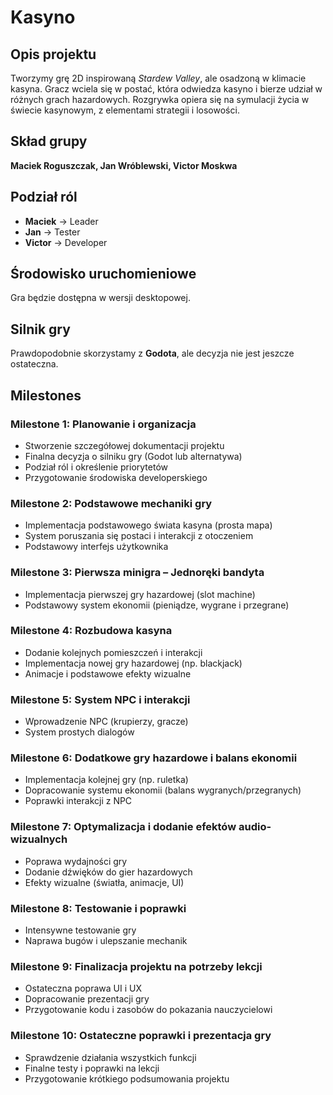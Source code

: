 # Kasyno

## Opis projektu  
Tworzymy grę 2D inspirowaną *Stardew Valley*, ale osadzoną w klimacie kasyna. Gracz wciela się w postać, która odwiedza kasyno i bierze udział w różnych grach hazardowych. Rozgrywka opiera się na symulacji życia w świecie kasynowym, z elementami strategii i losowości.  

## Skład grupy  
**Maciek Roguszczak, Jan Wróblewski, Victor Moskwa**  

## Podział ról  
- **Maciek** → Leader  
- **Jan** → Tester  
- **Victor** → Developer  

## Środowisko uruchomieniowe  
Gra będzie dostępna w wersji desktopowej.  

## Silnik gry  
Prawdopodobnie skorzystamy z **Godota**, ale decyzja nie jest jeszcze ostateczna.

## Milestones

### Milestone 1: Planowanie i organizacja
- Stworzenie szczegółowej dokumentacji projektu  
- Finalna decyzja o silniku gry (Godot lub alternatywa)  
- Podział ról i określenie priorytetów  
- Przygotowanie środowiska developerskiego  

### Milestone 2: Podstawowe mechaniki gry
- Implementacja podstawowego świata kasyna (prosta mapa)  
- System poruszania się postaci i interakcji z otoczeniem  
- Podstawowy interfejs użytkownika  

### Milestone 3: Pierwsza minigra – Jednoręki bandyta
- Implementacja pierwszej gry hazardowej (slot machine)  
- Podstawowy system ekonomii (pieniądze, wygrane i przegrane)  

### Milestone 4: Rozbudowa kasyna
- Dodanie kolejnych pomieszczeń i interakcji  
- Implementacja nowej gry hazardowej (np. blackjack)  
- Animacje i podstawowe efekty wizualne  

### Milestone 5: System NPC i interakcji
- Wprowadzenie NPC (krupierzy, gracze)  
- System prostych dialogów  

### Milestone 6: Dodatkowe gry hazardowe i balans ekonomii
- Implementacja kolejnej gry (np. ruletka)  
- Dopracowanie systemu ekonomii (balans wygranych/przegranych)  
- Poprawki interakcji z NPC  

### Milestone 7: Optymalizacja i dodanie efektów audio-wizualnych
- Poprawa wydajności gry  
- Dodanie dźwięków do gier hazardowych  
- Efekty wizualne (światła, animacje, UI)  

### Milestone 8: Testowanie i poprawki
- Intensywne testowanie gry  
- Naprawa bugów i ulepszanie mechanik  

### Milestone 9: Finalizacja projektu na potrzeby lekcji
- Ostateczna poprawa UI i UX  
- Dopracowanie prezentacji gry  
- Przygotowanie kodu i zasobów do pokazania nauczycielowi  

### Milestone 10: Ostateczne poprawki i prezentacja gry
- Sprawdzenie działania wszystkich funkcji  
- Finalne testy i poprawki na lekcji  
- Przygotowanie krótkiego podsumowania projektu  
